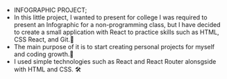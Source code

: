 - INFOGRAPHIC PROJECT;
- In this little project, I wanted to present for college I was required to present an Infographic for a non-programming class, but I have decided to create a small application with React to practice skills such as HTML, CSS React, and Git.🏫
- The main purpose of it is to start creating personal projects for myself and coding growth.🦾
- I used simple technologies  such as React and React Router alonsgside with HTML and CSS. 🛠


